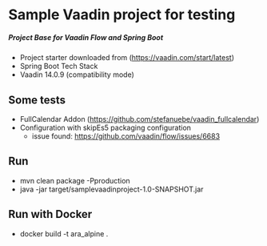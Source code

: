 # Sample Vaadin project for testing 
##### Project Base for Vaadin Flow and Spring Boot

* Project starter downloaded from (https://vaadin.com/start/latest)
* Spring Boot Tech Stack
* Vaadin 14.0.9 (compatibility mode)

## Some tests

* FullCalendar Addon (https://github.com/stefanuebe/vaadin_fullcalendar)
* Configuration with skipEs5 packaging configuration
  - issue found: https://github.com/vaadin/flow/issues/6683


## Run

* mvn clean package -Pproduction
* java -jar target/samplevaadinproject-1.0-SNAPSHOT.jar

## Run with Docker

* docker build -t ara_alpine .



